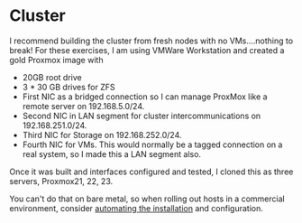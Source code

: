 # Cluster

I recommend building the cluster from fresh nodes with no VMs....nothing to break! For these exercises, I am using VMWare Workstation and created a gold Proxmox image with&#x20;

* 20GB root drive
* 3 \* 30 GB drives for ZFS
* First NIC as a bridged connection so I can manage ProxMox like a remote server on 192.168.5.0/24.
* Second NIC in LAN segment for cluster intercommunications on 192.168.251.0/24.
* Third NIC for Storage on 192.168.252.0/24.
* Fourth NIC for VMs. This would normally be a tagged connection on a real system, so I made this a LAN segment also.

Once it was built and interfaces configured and tested, I cloned this as three servers, Proxmox21, 22, 23.

You can't do that on bare metal, so when rolling out hosts in a commercial environment, consider [automating the installation](https://pve.proxmox.com/wiki/Automated_Installation) and configuration.
